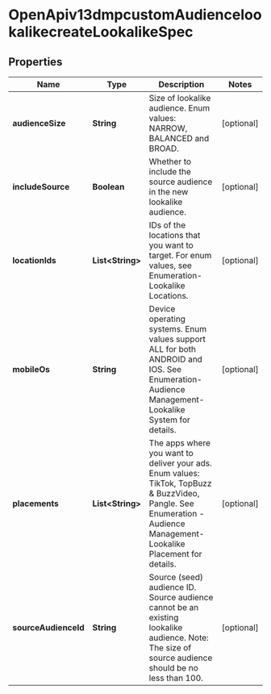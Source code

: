 # OpenApiv13dmpcustomAudiencelookalikecreateLookalikeSpec

## Properties
Name | Type | Description | Notes
------------ | ------------- | ------------- | -------------
**audienceSize** | **String** | Size of lookalike audience. Enum values: NARROW, BALANCED and BROAD. |  [optional]
**includeSource** | **Boolean** | Whether to include the source audience in the new lookalike audience. |  [optional]
**locationIds** | **List&lt;String&gt;** | IDs of the locations that you want to target. For enum values, see Enumeration-Lookalike Locations. |  [optional]
**mobileOs** | **String** | Device operating systems. Enum values support ALL for both ANDROID and IOS. See Enumeration-Audience Management-Lookalike System for details. |  [optional]
**placements** | **List&lt;String&gt;** | The apps where you want to deliver your ads. Enum values: TikTok, TopBuzz &amp; BuzzVideo, Pangle. See Enumeration - Audience Management-Lookalike Placement for details. |  [optional]
**sourceAudienceId** | **String** | Source (seed) audience ID. Source audience cannot be an existing lookalike audience. Note: The size of source audience should be no less than 100. |  [optional]
